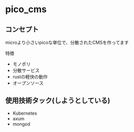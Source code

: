 # pico_cms

## コンセプト

microより小さいpicoな単位で、分散されたCMSを作ってます

特徴

- モノポリ
- 分散サービス
- rustの軽快の動作
- オープンソース

## 使用技術タック(しようとしている)

- Kubernetes
- axum
- mongod